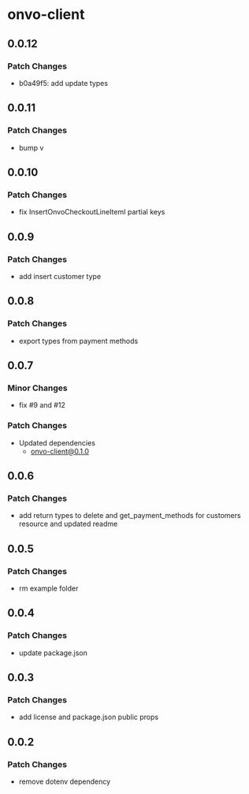 # onvo-client

## 0.0.12

### Patch Changes

- b0a49f5: add update types

## 0.0.11

### Patch Changes

- bump v

## 0.0.10

### Patch Changes

- fix InsertOnvoCheckoutLineItemI partial keys

## 0.0.9

### Patch Changes

- add insert customer type

## 0.0.8

### Patch Changes

- export types from payment methods

## 0.0.7

### Minor Changes

- fix #9 and #12

### Patch Changes

- Updated dependencies
  - onvo-client@0.1.0

## 0.0.6

### Patch Changes

- add return types to delete and get_payment_methods for customers resource and updated readme

## 0.0.5

### Patch Changes

- rm example folder

## 0.0.4

### Patch Changes

- update package.json

## 0.0.3

### Patch Changes

- add license and package.json public props

## 0.0.2

### Patch Changes

- remove dotenv dependency
